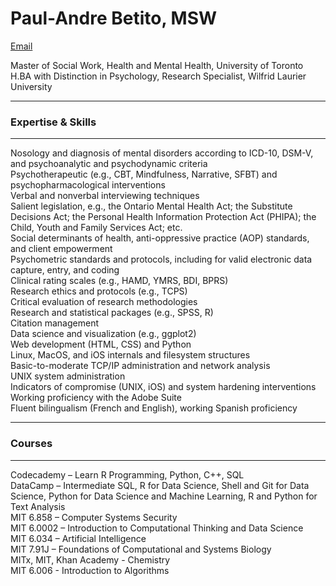 # Paul-Andre Betito, MSW

[Email](mailto:paulandreb@tutanota.com)

Master of Social Work, Health and Mental Health, University of Toronto<br>
H.BA with Distinction in Psychology, Research Specialist, Wilfrid Laurier University

***
### Expertise & Skills
***

Nosology and diagnosis of mental disorders according to ICD-10, DSM-V, and psychoanalytic and psychodynamic criteria<br>
Psychotherapeutic (e.g., CBT, Mindfulness, Narrative, SFBT) and psychopharmacological interventions<br>
Verbal and nonverbal interviewing techniques<br>
Salient legislation, e.g., the Ontario Mental Health Act; the Substitute Decisions Act; the Personal Health Information Protection Act (PHIPA); the Child, Youth and Family Services Act; etc.<br>
Social determinants of health, anti-oppressive practice (AOP) standards, and client empowerment<br>
Psychometric standards and protocols, including for valid electronic data capture, entry, and coding<br>
Clinical rating scales (e.g., HAMD, YMRS, BDI, BPRS)<br>
Research ethics and protocols (e.g., TCPS)<br>
Critical evaluation of research methodologies<br>
Research and statistical packages (e.g., SPSS, R)<br>
Citation management<br>
Data science and visualization (e.g., ggplot2)<br>
Web development (HTML, CSS) and Python<br>
Linux, MacOS, and iOS internals and filesystem structures<br>
Basic-to-moderate TCP/IP administration and network analysis<br>
UNIX system administration<br>
Indicators of compromise (UNIX, iOS) and system hardening interventions<br>
Working proficiency with the Adobe Suite<br>
Fluent bilingualism (French and English), working Spanish proficiency<br>

***
### Courses
***

Codecademy – Learn R Programming, Python, C++, SQL<br>
DataCamp – Intermediate SQL, R for Data Science, Shell and Git for Data Science, Python for Data Science and Machine Learning, R and Python for Text Analysis<br>
MIT 6.858 – Computer Systems Security<br>
MIT 6.0002 – Introduction to Computational Thinking and Data Science<br>
MIT 6.034 – Artificial Intelligence<br>
MIT 7.91J – Foundations of Computational and Systems Biology<br>
MITx, MIT, Khan Academy - Chemistry<br>
MIT 6.006 - Introduction to Algorithms<br>
